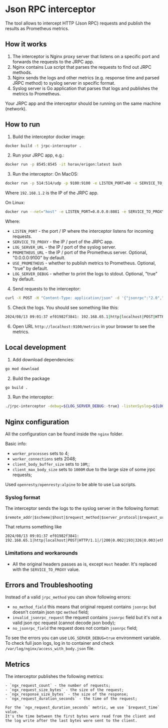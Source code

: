 # Json RPC interceptor

The tool allows to intercept HTTP (Json RPC) requests and publish the results as Prometheus metrics.

## How it works
1. The interceptor is Nginx proxy server that listens on a specific port and forwards the requests to the JRPC app.
2. Nginx contains Lua script that parses the requests to find out JRPC methods.
3. Nginx sends the logs and other metrics (e.g. response time and parsed JRPC method) to syslog server in specific format.
4. Syslog server is Go application that parses that logs and publishes the metrics to Prometheus.

Your JRPC app and the interceptor should be running on the same machine (network).


## How to run
1. Build the interceptor docker image:
```bash
docker build -t jrpc-interceptor .
```
2. Run your JRPC app, e.g.:
```bash
docker run -p 8545:8545 -it horax/erigon:latest bash
```
3. Run the interceptor:
On MacOS:
```bash
docker run -p 514:514/udp -p 9100:9100 -e LISTEN_PORT=80 -e SERVICE_TO_PROXY=192.168.1.2:8545 -e LOG_SERVER_URL=0.0.0.0:514 -p 8081:80 jrpc-interceptor
```
Where `192.168.1.2` is the IP of the JRPC app.

On Linux:
```bash
docker run --net="host" -e LISTEN_PORT=0.0.0.0:8081 -e SERVICE_TO_PROXY=0.0.0.0:8545 -e LOG_SERVER_URL=0.0.0.0:514 jrpc-interceptor
```

Where:
- `LISTEN_PORT` - the port / IP where the interceptor listens for incoming requests.
- `SERVICE_TO_PROXY` - the IP / port of the JRPC app.
- `LOG_SERVER_URL` - the IP / port of the syslog server.
- `PROMETHEUS_URL` - the IP / port of the Prometheus server. Optional, "0.0.0.0:9100" by default.
- `USE_PROMETHEUS` - whether to publish metrics to Prometheus. Optional, "true" by default.
- `LOG_SERVER_DEBUG` - whether to print the logs to stdout. Optional, "true" by default.

4. Send requests to the interceptor:
```bash
curl -X POST -H "Content-Type: application/json" -d '{"jsonrpc":"2.0","method":"eth_blockNumber","params":[],"id":1}' http://localhost:8081
```
5. Check the logs. You should see something like this:
```bash
2024/08/13 09:01:37 ef01982f3841: 192.168.65.1|http|localhost|POST|HTTP/1.1|/|200|0.002|193|326|0.003|eth_blockNumber
```
6. Open URL `http://localhost:9100/metrics` in your browser to see the metrics.

## Local development
1. Add download dependencies:
```bash
go mod download
```
2. Build the package
```bash
go build .
```
3. Run the interceptor:
```bash
./jrpc-interceptor -debug=${LOG_SERVER_DEBUG:-true} -listenSyslog=${LOG_SERVER_URL:-"0.0.0.0:514"} -listenHTTP=${PROMETHEUS_URL:-"0.0.0.0:9100"} -usePrometheus=${USE_PROMETHEUS:-true}
```

## Nginx configuration
All the configuration can be found inside the `nginx` folder.

Basic info:

- `worker_processes` sets to 4;
- `worker_connections` sets 2048;
- `client_body_buffer_size` sets to `10M`;;
- `client_max_body_size` sets to `1000M` due to the large size of some jrpc requests;

Used `openresty/openresty:alpine` to be able to use Lua scripts.

### Syslog format
The interceptor sends the logs to the syslog server in the following format:
```
$remote_addr|$scheme|$host|$request_method|$server_protocol|$request_uri|$status|$request_time|$request_length|$bytes_sent|$upstream_response_time|$jrpc_method
```
That returns something like
```
2024/08/13 09:01:37 ef01982f3841: 192.168.65.1|http|localhost|POST|HTTP/1.1|/|200|0.002|193|326|0.003|eth_blockNumber
```

### Limitations and workarounds
- All the original headers passes as is, except `Host` header. It's replaced with the `SERVICE_TO_PROXY` value.

## Errors and Troubleshooting
Instead of a valid `jrpc_method` you can show following errors:
- `no_method_field` this means that original request contains `jsonrpc` but doesn't contain json rpc `method` field;
- `invalid_jsonrpc_request` the request contains `jsonrpc` field but it's not a valid json rpc request (cannot decode json body);
- `no_jsonrpc_field` the request does not contain `jsonrpc` field;

To see the errors you can use `LOG_SERVER_DEBUG=true` environment variable. To check full json logs, log in to container and check `/var/log/nginx/access_with_body.json` file.

## Metrics
The interceptor publishes the following metrics:
```
- `ngx_request_count` - the number of requests;
- `ngx_request_size_bytes` - the size of the request;
- `ngx_response_size_bytes` - the size of the response;
- `ngx_request_duration_seconds` - the time of the request;

For the `ngx_request_duration_seconds` metric, we use `$request_time` value.
It's the time between the first bytes were read from the client and the log write after the last bytes were sent to the client.



